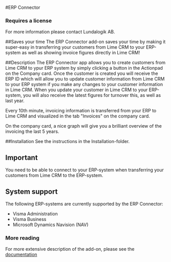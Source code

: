 #ERP Connector

### Requires a license
For more information please contact Lundalogik AB.

##Saves your time
The ERP Connector add-on saves your time by making it super-easy in transferring your customers from Lime CRM to your ERP-system as well as showing invoice figures directly in Lime CRM!

##Description
The ERP Connector app allows you to create customers from Lime CRM to ypur ERP system by simply clicking a button in the Actionpad on the Company card. Once the customer is created you will receive the ERP ID which will allow you to update customer information from Lime CRM to your ERP system if you make any changes to your customer information in Lime CRM. When you update your customer in Lime CRM to your ERP-system, you will also receive the latest figures for turnover this, as well as last year.

Every 10th minute, invoicing information is transferred from your ERP to Lime CRM and visualized in the tab "Invoices" on the company card.

On the company card, a nice graph will give you a brilliant overview of the invoicing the last 5 years.

##Installation
See the instructions in the Installation-folder.

## Important
You need to be able to connect to your ERP-system when transferring your customers from Lime CRM to the ERP-system.

## System support
The following ERP-systems are currently supported by the ERP Connector:

  * Visma Administration
  * Visma Business
  * Microsoft Dynamics Navision (NAV)

### More reading
For more extensive description of the add-on, please see the <a href="http://docs.lundalogik.com/crm/addons/visma-administration/start">documentation</a>

